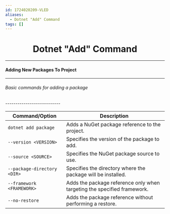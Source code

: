 ```yaml
---
id: 1724020209-VLED
aliases:
  - Dotnet "Add" Command
tags: []
---
```


<center>
<h1>Dotnet "Add" Command</h1>
</center>


---
#### Adding New Packages To Project
---

###### Basic commands for adding a package
\---------------------------

| Command/Option               | Description                                                    |
|------------------------------|----------------------------------------------------------------|
| `dotnet add package`         | Adds a NuGet package reference to the project.                |
| `--version <VERSION>`        | Specifies the version of the package to add.                  |
| `--source <SOURCE>`          | Specifies the NuGet package source to use.                   |
| `--package-directory <DIR>`  | Specifies the directory where the package will be installed. |
| `--framework <FRAMEWORK>`    | Adds the package reference only when targeting the specified framework. |
| `--no-restore`               | Adds the package reference without performing a restore.     |



